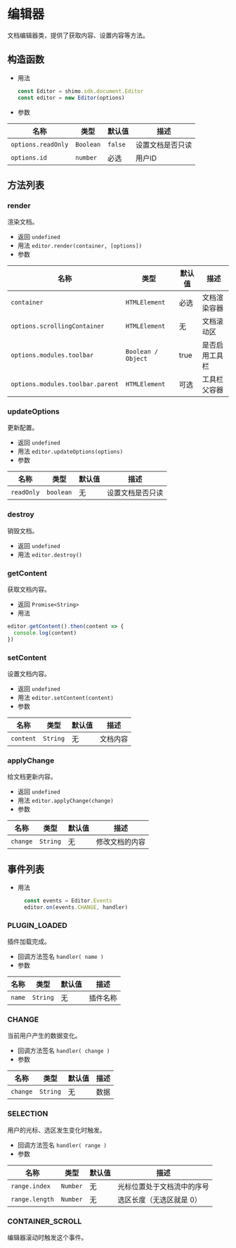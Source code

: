 # 编辑器

文档编辑器类，提供了获取内容、设置内容等方法。

## 构造函数

* 用法

  ```js
  const Editor = shimo.sdk.document.Editor
  const editor = new Editor(options)
  ```

* 参数

| 名称               | 类型      | 默认值  | 描述             |
| ------------------ | --------- | ------- | ---------------- |
| `options.readOnly` | `Boolean` | `false` | 设置文档是否只读 |
| `options.id`| `number`      | 必选     | 用户ID     |

## 方法列表

### render

渲染文档。

* 返回 `undefined`
* 用法 `editor.render(container, [options])`
* 参数

| 名称                | 类型          | 默认值 | 描述         |
| ------------------- | ------------- | ------ | ------------ |
| `container`         | `HTMLElement`      | 必选     | 文档渲染容器     |
| `options.scrollingContainer`| `HTMLElement`      | 无     | 文档滚动区     |
| `options.modules.toolbar`| `Boolean / Object`      | true     | 是否启用工具栏     |
| `options.modules.toolbar.parent`| `HTMLElement`      | 可选     | 工具栏父容器     |

### updateOptions

更新配置。

* 返回 `undefined`
* 用法 `editor.updateOptions(options)`
* 参数

| 名称                | 类型          | 默认值 | 描述         |
| ------------------- | ------------- | ------ | ------------ |
| `readOnly`        | `boolean`       | 无     | 设置文档是否只读 |


### destroy

销毁文档。

* 返回 `undefined`
* 用法 `editor.destroy()`

### getContent

获取文档内容。

* 返回 `Promise<String>`
* 用法

```js
editor.getContent().then(content => {
  console.log(content)
})
```

### setContent

设置文档内容。

* 返回 `undefined`
* 用法 `editor.setContent(content)`
* 参数

| 名称            | 类型     | 默认值 | 描述                      |
| --------------- | -------- | ------ | ------------------------- |
| `content`       | `String` | 无     | 文档内容                  |

### applyChange

给文档更新内容。

* 返回 `undefined`
* 用法 `editor.applyChange(change)`
* 参数

| 名称            | 类型     | 默认值 | 描述                      |
| --------------- | -------- | ------ | ------------------------- |
| `change`       | `String` | 无     | 修改文档的内容                  |


## 事件列表

* 用法

  ```js
    const events = Editor.Events
    editor.on(events.CHANGE, handler)
  ```

### PLUGIN_LOADED
  插件加载完成。

  * 回调方法签名 `handler( name )`
  * 参数

|名称|类型|默认值|描述|
| -- | -- | -- | -- |
| `name` | `String` | 无 | 插件名称 |

### CHANGE
  当前用户产生的数据变化。

  * 回调方法签名 `handler( change )`
  * 参数

|名称|类型|默认值|描述|
| -- | -- | -- | -- |
| `change` | `String` | 无 | 数据 |

### SELECTION
  用户的光标、选区发生变化时触发。

  * 回调方法签名 `handler( range )`
  * 参数

|名称|类型|默认值|描述|
| -- | -- | -- | -- |
| `range.index` | `Number` | 无 | 光标位置处于文档流中的序号 |
| `range.length` | `Number` | 无 | 选区长度（无选区就是 0） |

### CONTAINER_SCROLL
  编辑器滚动时触发这个事件。

